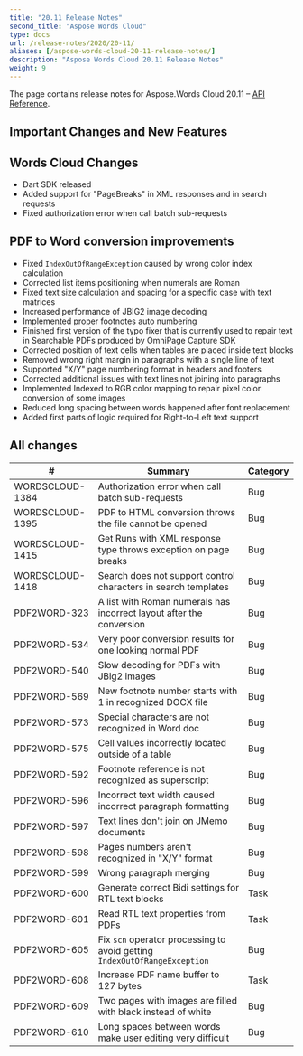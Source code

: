 ```yaml
---
title: "20.11 Release Notes"
second_title: "Aspose Words Cloud"
type: docs
url: /release-notes/2020/20-11/
aliases: [/aspose-words-cloud-20-11-release-notes/]
description: "Aspose Words Cloud 20.11 Release Notes"
weight: 9
---
```


The page contains release notes for Aspose.Words Cloud 20.11 – [API Reference](https://apireference.aspose.cloud/words/).

## Important Changes and New Features

## Words Cloud Changes

- Dart SDK released
- Added support for "PageBreaks" in XML responses and in search requests
- Fixed authorization error when call batch sub-requests

## PDF to Word conversion improvements

- Fixed `IndexOutOfRangeException` caused by wrong color index calculation
- Corrected list items positioning when numerals are Roman
- Fixed text size calculation and spacing for a specific case with text matrices
- Increased performance of JBIG2 image decoding
- Implemented proper footnotes auto numbering
- Finished first version of the typo fixer that is currently used to repair text in Searchable PDFs produced by OmniPage Capture SDK
- Corrected position of text cells when tables are placed inside text blocks
- Removed wrong right margin in paragraphs with a single line of text
- Supported "X/Y" page numbering format in headers and footers
- Corrected additional issues with text lines not joining into paragraphs
- Implemented Indexed to RGB color mapping to repair pixel color conversion of some images
- Reduced long spacing between words happened after font replacement
- Added first parts of logic required for Right-to-Left text support


## All changes

| #               | Summary                                                                       | Category    |
|-----------------|-------------------------------------------------------------------------------|-------------|
| WORDSCLOUD-1384 | Authorization error when call batch sub-requests                              | Bug         |
| WORDSCLOUD-1395 | PDF to HTML conversion throws the file cannot be opened                       | Bug         |
| WORDSCLOUD-1415 | Get Runs with XML response type throws exception on page breaks               | Bug         |
| WORDSCLOUD-1418 | Search does not support control characters in search templates                | Bug         |
| PDF2WORD-323    | A list with Roman numerals has incorrect layout after the conversion          | Bug         |
| PDF2WORD-534    | Very poor conversion results for one looking normal PDF                       | Bug         |
| PDF2WORD-540    | Slow decoding for PDFs with JBig2 images                                      | Bug         |
| PDF2WORD-569    | New footnote number starts with 1 in recognized DOCX file                     | Bug         |
| PDF2WORD-573    | Special characters are not recognized in Word doc                             | Bug         |
| PDF2WORD-575    | Cell values incorrectly located outside of a table                            | Bug         |
| PDF2WORD-592    | Footnote reference is not recognized as superscript                           | Bug         |
| PDF2WORD-596    | Incorrect text width caused incorrect paragraph formatting                    | Bug         |
| PDF2WORD-597    | Text lines don't join on JMemo documents                                      | Bug         |
| PDF2WORD-598    | Pages numbers aren't recognized in "X/Y" format                               | Bug         |
| PDF2WORD-599    | Wrong paragraph merging                                                       | Bug         |
| PDF2WORD-600    | Generate correct Bidi settings for RTL text blocks                            | Task        |
| PDF2WORD-601    | Read RTL text properties from PDFs                                            | Task        |
| PDF2WORD-605    | Fix `scn` operator processing to avoid getting `IndexOutOfRangeException`     | Bug         |
| PDF2WORD-608    | Increase PDF name buffer to 127 bytes                                         | Task        |
| PDF2WORD-609    | Two pages with images are filled with black instead of white                  | Bug         |
| PDF2WORD-610    | Long spaces between words make user editing very difficult                    | Bug         |
